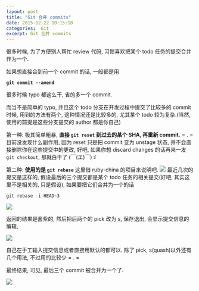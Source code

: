 ```yaml
---
layout: post
title: "Git 合并 commits"
date: 2015-12-22 10:15:18
categories:  Git
excerpt: Git 合并 commits
---
```

<!--more-->

很多时候, 为了方便别人帮忙 review 代码, 习惯喜欢把某个 todo 任务的提交合并作为一个.

如果想直接合到前一个 commit 的话, 一般都是用

**`git commit --amend`**

很多时候 typo 都这么干, 省的多一个 commit.

而当不是简单的 typo, 并且这个 todo 分支在开发过程中提交了比较多的 commit 时候, 用到的方法有两个, 这种情况还是比较多的, 尤其某个 todo 较为复杂.(当然, 使用的前提是这些分支提交的 author 都是你自己)

第一种:
极其简单粗暴, **直接 `git reset` 到过去的某个 SHA, 再重新 commit.**
= . =
目前没发现什么副作用, 因为 reset 只是把 commit 变为 unstage 状态, 并不会直接删除你在这些提交中的更改, 好吧, 如果你想  discard changes 的话再来一发 `git checkout`, 那就白干了 (￣(エ)￣)ゞ

第二种:
**使用的是 `git rebase`**
这里借 ruby-china 的项目来说明吧.
![](http://ww2.sinaimg.cn/large/62fdd4d5jw1f236vx2dopj21qq06g786.jpg)
最近几次的提交是这样的, 假设最后的三个提交都是某个 todo 任务的相关提交(好吧, 其实这里不是相关的, 只是假设), 如果要把它们合并为一个的话

`git rebase -i HEAD~3`

![](http://ww1.sinaimg.cn/large/62fdd4d5jw1f236vy3ae8j21380n4aen.jpg)

返回的结果是酱紫的, 然后把后两个的 pick 改为 s, 保存退出, 会显示提交信息的编辑,

![](http://ww4.sinaimg.cn/mw690/62fdd4d5jw1f236vyvp3yj20yu0rggqi.jpg)

自己在手工输入提交信息或者直接用默认的都可以. 除了 pick, s(quash)以外还有几个用法, 不过用的比较少 = . =

最终结果, 可见, 最后三个 commit 被合并为一个了.

![](http://ww2.sinaimg.cn/large/62fdd4d5jw1f236vzihj5j219803s40g.jpg)
